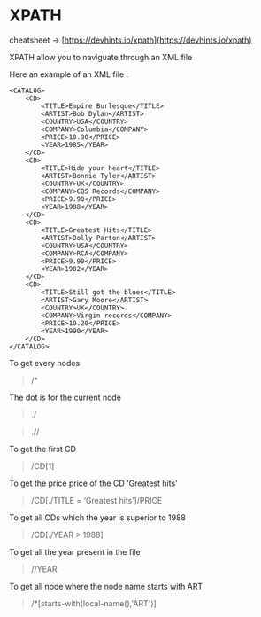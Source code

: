 # XPATH

cheatsheet → [https://devhints.io/xpath](https://devhints.io/xpath)

XPATH allow you to naviguate through an XML file

Here an example of an XML file :
```
<CATALOG>
    <CD>
        <TITLE>Empire Burlesque</TITLE>
        <ARTIST>Bob Dylan</ARTIST>
        <COUNTRY>USA</COUNTRY>
        <COMPANY>Columbia</COMPANY>
        <PRICE>10.90</PRICE>
        <YEAR>1985</YEAR>
    </CD>
    <CD>
        <TITLE>Hide your heart</TITLE>
        <ARTIST>Bonnie Tyler</ARTIST>
        <COUNTRY>UK</COUNTRY>
        <COMPANY>CBS Records</COMPANY>
        <PRICE>9.90</PRICE>
        <YEAR>1988</YEAR>
    </CD>
    <CD>
        <TITLE>Greatest Hits</TITLE>
        <ARTIST>Dolly Parton</ARTIST>
        <COUNTRY>USA</COUNTRY>
        <COMPANY>RCA</COMPANY>
        <PRICE>9.90</PRICE>
        <YEAR>1982</YEAR>
    </CD>
    <CD>
        <TITLE>Still got the blues</TITLE>
        <ARTIST>Gary Moore</ARTIST>
        <COUNTRY>UK</COUNTRY>
        <COMPANY>Virgin records</COMPANY>
        <PRICE>10.20</PRICE>
        <YEAR>1990</YEAR>
    </CD>
</CATALOG>
```

To get every nodes
> /*

The dot is for the current node
> ./

> .//

To get the first CD
> /CD[1]

To get the price price of the CD 'Greatest hits'
> /CD[./TITLE = ‘Greatest hits’]/PRICE

To get all CDs which the year is superior to 1988
> /CD[./YEAR > 1988]

To get all the year present in the file
> //YEAR

To get all node where the node name starts with ART
> /*[starts-with(local-name(),'ART')]

